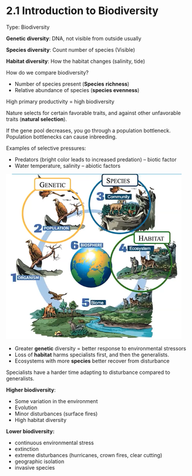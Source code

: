 # 2.1 Introduction to Biodiversity

Type: Biodiversity

**Genetic diversity**: DNA, not visible from outside usually

**Species diversity**: Count number of species (Visible)

**Habitat diversity**: How the habitat changes (salinity, tide)

How do we compare biodiversity?

- Number of species present (**Species** **richness**)
- Relative abundance of species (**species evenness**)

High primary productivity = high biodiversity

Nature selects for certain favorable traits, and against other unfavorable traits (**natural selection**).

If the gene pool decreases, you go through a population bottleneck. Population bottlenecks can cause inbreeding.

Examples of selective pressures:

- Predators (bright color leads to increased predation) – biotic factor
- Water temperature, salinity – abiotic factors

![assets/2%201%20Introduction%20to%20Biodiversity%2044b11d9785894e60bbf1b767632bf732/Screen_Shot_2021-05-16_at_12.41.15_PM.png](../assets/Screen_Shot_2021-05-16_at_12.41.15_PM.png)

- Greater **genetic** diversity = better response to environmental stressors
- Loss of **habitat** harms specialists first, and then the generalists.
- Ecosystems with more **species** better recover from disturbance

Specialists have a harder time adapting to disturbance compared to generalists.

**Higher biodiversity**: 

- Some variation in the environment
- Evolution
- Minor disturbances (surface fires)
- High habitat diversity

**Lower biodiversity:**

- continuous environmental stress
- extinction
- extreme disturbances (hurricanes, crown fires, clear cutting)
- geographic isolation
- invasive species